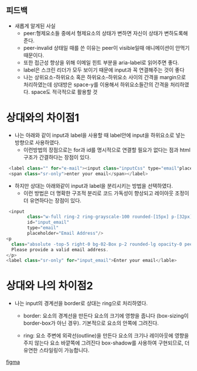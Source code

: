 ## 피드백
* 새롭게 알게된 사실 
    * peer:형제요소들 중에서 형제요소의 상태가 변하면 자신이 상태가 변하도록해준다. 
    * peer-invalid 상태일 때를 쓴 이유는 peer이 visible일때 애니메이션이 안먹기 때문이다.
    * 또한 접근성 향상을 위해 이메일 힌트 부분을 aria-label로 읽어주면 좋다.
    * label은 스크린 리더가 모두 보이기 때문에 input과 꼭 연결해주는 것이 좋다
    * 나는 상위요소-하위요소 혹은 하위요소-하위요소 사이의 간격을 margin으로 처리하였는데
      상대방은 space-y를 이용해서 하위요소들간의 간격을 처리하였다.
      space도 적극적으로 활용할 것


# 상대와의 차이점1
* 나는 아래와 같이 input과 label을 사용할 때 label안에 input을 하위요소로 넣는 방향으로 사용하였다. 
    * 이런방법의 장점으로는 for과 id를 명시적으로 연결할 필요가 없다는 점과 html 구조가 간결하다는 장점이 있다.
    

``` javascript
 <label class="" for="e-mail"><input class="inputCss" type="email"placeholder="Email Address" required>
 <span class="sr-only">enter your email</span></label>
```


* 하지만 상대는 아래와같이 input과 label을 분리시키는 방법을 선택하였다.
    * 이런 방법은 더 명확한 구조적 분리로 코드 가독성이 향상되고 
    레이아웃 조정이 더 유연하다는 장점이 있다.

```javascript
 <input
        class="w-full ring-2 ring-grayscale-100 rounded-[15px] p-[32px] text-[22px] focus:outline-none focus:ring-2 focus:ring-02-Button focus:shadow-md peer"
        id="input_email"
        type="email"
        placeholder="Email Address"/>
<p
  class="absolute -top-5 right-0 bg-02-Box p-2 rounded-lg opacity-0 peer-invalid:opacity-100 transition ease-in delay-500 duration-300">
  Please provide a valid email address.
</p>
<label class="sr-only" for="input_email">Enter your email</lable>
```
# 상대와 나의 차이점2

* 나는 input의 경계선을 border로 상대는 ring으로 처리하였다.
    * border:
        요소의 경계선을 만든다
        요소의 크기에 영향을 줍니다 (box-sizing이 border-box가 아닌 경우).
        기본적으로 요소의 안쪽에 그려진다.


    * ring:
        요소 주변에 외곽선(outline)을 만든다
        요소의 크기나 레이아웃에 영향을 주지 않는다
        요소 바깥쪽에 그려진다
        box-shadow를 사용하여 구현되므로, 더 유연한 스타일링이 가능합니다.






[figma](https://www.figma.com/design/55pbegEJwoNqjRnkU6Snnp/Sign-Up-Form-(Community)?node-id=3-2&node-type=CANVAS&t=u6IVzq44iQruckt9-0)



